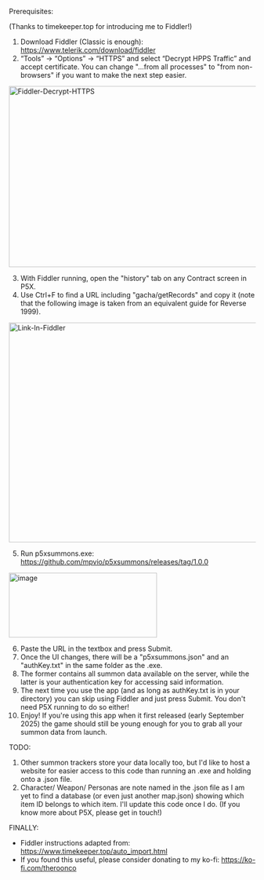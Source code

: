 Prerequisites:

(Thanks to timekeeper.top for introducing me to Fiddler!)
1. Download Fiddler (Classic is enough): https://www.telerik.com/download/fiddler
2. “Tools” → “Options” → “HTTPS” and select “Decrypt HPPS Traffic” and accept certificate. You can change "...from all processes" to "from non-browsers" if you want to make the next step easier.
<img width="564" height="369" alt="Fiddler-Decrypt-HTTPS" src="https://github.com/user-attachments/assets/094f23f6-283e-4384-9d54-584d71154599" />

3. With Fiddler running, open the "history" tab on any Contract screen in P5X.
4. Use Ctrl+F to find a URL including "gacha/getRecords" and copy it (note that the following image is taken from an equivalent guide for Reverse 1999).
<img width="987" height="448" alt="Link-In-Fiddler" src="https://github.com/user-attachments/assets/4f8ccd66-add8-4a22-a01d-a0db6e5a537b" />

5. Run p5xsummons.exe: https://github.com/mpvio/p5xsummons/releases/tag/1.0.0
<img width="302" height="132" alt="image" src="https://github.com/user-attachments/assets/57b6a97a-ca13-4d91-b2b0-ba376c73f14b" />

6. Paste the URL in the textbox and press Submit.
7. Once the UI changes, there will be a "p5xsummons.json" and an "authKey.txt" in the same folder as the .exe.
8. The former contains all summon data available on the server, while the latter is your authentication key for accessing said information.
9. The next time you use the app (and as long as authKey.txt is in your directory) you can skip using Fiddler and just press Submit. You don't need P5X running to do so either!
10. Enjoy! If you're using this app when it first released (early September 2025) the game should still be young enough for you to grab all your summon data from launch.

TODO:
1. Other summon trackers store your data locally too, but I'd like to host a website for easier access to this code than running an .exe and holding onto a .json file.
2. Character/ Weapon/ Personas are note named in the .json file as I am yet to find a database (or even just another map.json) showing which item ID belongs to which item. I'll update this code once I do. (If you know more about P5X, please get in touch!)

FINALLY:
* Fiddler instructions adapted from: https://www.timekeeper.top/auto_import.html
* If you found this useful, please consider donating to my ko-fi: https://ko-fi.com/theroonco
